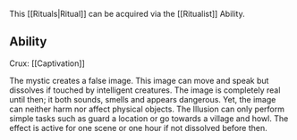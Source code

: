 This [[Rituals|Ritual]] can be acquired via the [[Ritualist]] Ability.
## Ability
Crux: [[Captivation]]

The mystic creates a false image. This image can move and speak but dissolves if touched by intelligent creatures. The image is completely real until then; it both sounds, smells and appears dangerous. Yet, the image can neither harm nor affect physical objects. The Illusion can only perform simple tasks such as guard a location or go towards a village and howl. The effect is active for one scene or one hour if not dissolved before then.